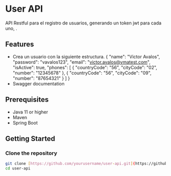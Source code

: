 # User API

API Restful para el registro de usuarios, generando un token jwt para cada uno, <ejercicio hecho por vma>.

## Features

- Crea un usuario con la siguiente estructura.
{
    "name": "Victor Avalos",
    "password": "vavalos123",
    "email": "victor.avalos@vmatest.com",
    "isActive": true,
    "phones": [
        {
            "countryCode": "56",
            "cityCode": "02",
            "number": "12345678"
        },
        {
            "countryCode": "56",
            "cityCode": "09",
            "number": "87654321"
        }
    ]
}
- Swagger documentation

## Prerequisites

- Java 11 or higher
- Maven
- Spring Boot

## Getting Started

### Clone the repository

```sh
git clone [https://github.com/yourusername/user-api.git](https://github.com/CybionV/userapi.git)
cd user-api
